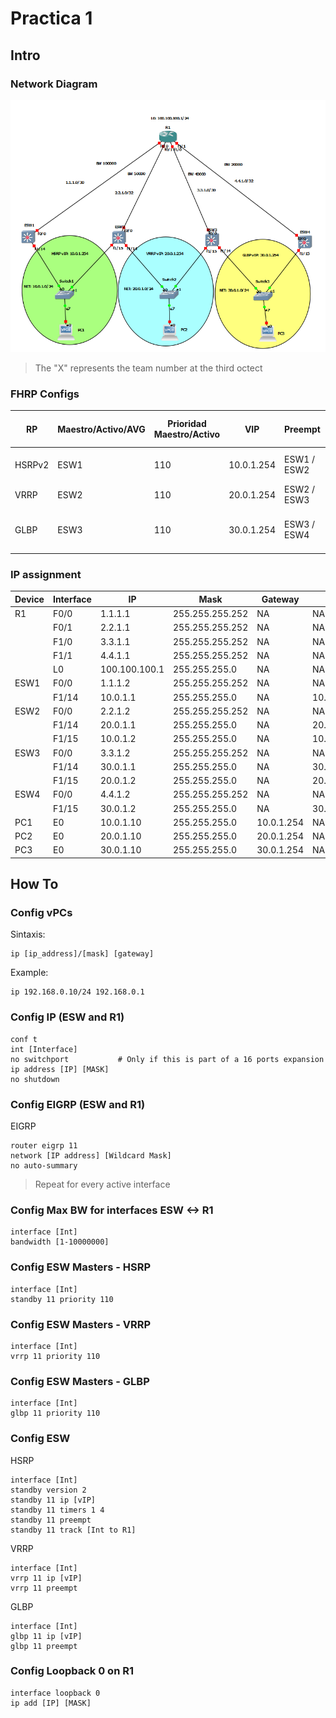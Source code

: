 # Practica 1
## Intro
### Network Diagram
![](attachments/diagram.png)

> The "X" represents the team number at the third octect

### FHRP Configs
| RP     | Maestro/Activo/AVG | Prioridad Maestro/Activo | VIP        | Preempt     | Interfase a trackear      | Timers          | Grupo |
| ------ | ------------------ | ------------------------ | ---------- | ----------- | ------------------------- | --------------- | ----- |
| HSRPv2 | ESW1               | 110                      | 10.0.1.254 | ESW1 / ESW2 | F0/0 en ESW1              | Hello 1, Hold 4 | 11    |
| VRRP   | ESW2               | 110                      | 20.0.1.254 | ESW2 / ESW3 | F0/0 en ESW2              | Default         | 11    |
| GLBP   | ESW3               | 110                      | 30.0.1.254 | ESW3 / ESW4 | Para GLBP no es necesario | Defualt         | 11    |

### IP assignment
| Device | Interface | IP            | Mask            | Gateway    | vIP        |
| ------ | --------- | ------------- | --------------- | ---------- | ---------- |
| R1     | F0/0      | 1.1.1.1       | 255.255.255.252 | NA         | NA         |
|        | F0/1      | 2.2.1.1       | 255.255.255.252 | NA         | NA         |
|        | F1/0      | 3.3.1.1       | 255.255.255.252 | NA         | NA         |
|        | F1/1      | 4.4.1.1       | 255.255.255.252 | NA         | NA         |
|        | L0        | 100.100.100.1 | 255.255.255.0   | NA         | NA         |
| ESW1   | F0/0      | 1.1.1.2       | 255.255.255.252 | NA         | NA         |
|        | F1/14     | 10.0.1.1      | 255.255.255.0   | NA         | 10.0.1.254 |
| ESW2   | F0/0      | 2.2.1.2       | 255.255.255.252 | NA         | NA         |
|        | F1/14     | 20.0.1.1      | 255.255.255.0   | NA         | 20.0.1.254 |
|        | F1/15     | 10.0.1.2      | 255.255.255.0   | NA         | 10.0.1.254 |
| ESW3   | F0/0      | 3.3.1.2       | 255.255.255.252 | NA         | NA         |
|        | F1/14     | 30.0.1.1      | 255.255.255.0   | NA         | 30.0.1.254 |
|        | F1/15     | 20.0.1.2      | 255.255.255.0   | NA         | 20.0.1.254 |
| ESW4   | F0/0      | 4.4.1.2       | 255.255.255.252 | NA         | NA         |
|        | F1/15     | 30.0.1.2      | 255.255.255.0   | NA         | 30.0.1.254 |
| PC1    | E0        | 10.0.1.10     | 255.255.255.0   | 10.0.1.254 | NA         |
| PC2    | E0        | 20.0.1.10     | 255.255.255.0   | 20.0.1.254 | NA         |
| PC3    | E0        | 30.0.1.10     | 255.255.255.0   | 30.0.1.254 | NA         |

## How To
### Config vPCs
Sintaxis:
```shell
ip [ip_address]/[mask] [gateway]
```

Example:
```shell
ip 192.168.0.10/24 192.168.0.1
```

### Config IP (ESW and R1)
```
conf t
int [Interface]
no switchport           # Only if this is part of a 16 ports expansion
ip address [IP] [MASK]
no shutdown
```

### Config EIGRP (ESW and R1)
EIGRP
```
router eigrp 11
network [IP address] [Wildcard Mask]
no auto-summary
```
> Repeat for every active interface

### Config Max BW for interfaces ESW <-> R1
```
interface [Int]
bandwidth [1-10000000]
```

### Config ESW Masters - HSRP
```
interface [Int]
standby 11 priority 110
```

### Config ESW Masters - VRRP
```
interface [Int]
vrrp 11 priority 110
```

### Config ESW Masters - GLBP
```
interface [Int]
glbp 11 priority 110
```

### Config ESW
HSRP
```
interface [Int]
standby version 2
standby 11 ip [vIP]
standby 11 timers 1 4
standby 11 preempt
standby 11 track [Int to R1]
```

VRRP
```
interface [Int]
vrrp 11 ip [vIP]
vrrp 11 preempt
```

GLBP
```
interface [Int]
glbp 11 ip [vIP]
glbp 11 preempt
```

### Config Loopback 0 on R1
```
interface loopback 0
ip add [IP] [MASK]
```
